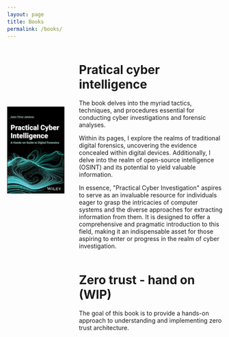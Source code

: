 ```yaml
---
layout: page
title: Books
permalink: /books/
---
```



<div style="display: flex; align-items: center;">
  <div style="flex: 2;">
    <img src="../images/bookcover.png" style="width: 80%; max-width: 80%;">
  </div>
  <div style="flex: 4;">
    <h1>Pratical cyber intelligence</h1>
    <p>
The book delves into the myriad tactics, techniques, and procedures essential for conducting cyber investigations and forensic analyses.

Within its pages, I explore the realms of traditional digital forensics, uncovering the evidence concealed within digital devices. Additionally, I delve into the realm of open-source intelligence (OSINT) and its potential to yield valuable information.

In essence, "Practical Cyber Investigation" aspires to serve as an invaluable resource for individuals eager to grasp the intricacies of computer systems and the diverse approaches for extracting information from them. It is designed to offer a comprehensive and pragmatic introduction to this field, making it an indispensable asset for those aspiring to enter or progress in the realm of cyber investigation.</p>
  </div>
</div>


<div style="display: flex; align-items: center;">
  <div style="flex: 2;">

  </div>
  <div style="flex: 4;">
    <h1>Zero trust - hand on (WIP)</h1>
    <p>
The goal of this book is to provide a hands-on approach to understanding and implementing zero trust architecture.</p>
  </div>
</div>
